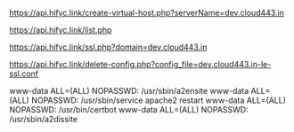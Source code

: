 
https://api.hifyc.link/create-virtual-host.php?serverName=dev.cloud443.in

https://api.hifyc.link/list.php

https://api.hifyc.link/ssl.php?domain=dev.cloud443.in

https://api.hifyc.link/delete-config.php?config_file=dev.cloud443.in-le-ssl.conf


www-data ALL=(ALL) NOPASSWD: /usr/sbin/a2ensite
www-data ALL=(ALL) NOPASSWD: /usr/sbin/service apache2 restart
www-data ALL=(ALL) NOPASSWD: /usr/bin/certbot
www-data ALL=(ALL) NOPASSWD: /usr/sbin/a2dissite

